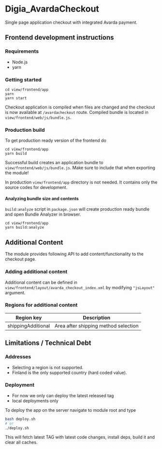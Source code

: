# Digia_AvardaCheckout

Single page application checkout with integrated Avarda payment.

## Frontend development instructions

### Requirements

- Node.js
- yarn

### Getting started

```shell
cd view/frontend/app
yarn
yarn start
```

Checkout application is compiled when files are changed and the checkout is now available at `/avardacheckout` route. Compiled bundle is located in `view/frontend/web/js/bundle.js`.

### Production build

To get production ready version of the frontend do

```shell
cd view/frontend/app
yarn build
```

Successful build creates an application bundle to `view/frontend/web/js/bundle.js`. Make sure to include that when exporting the module!

In production `view/frontend/app` directory is not needed. It contains only the source codes for development.

#### Analyzing bundle size and contents

`build:analyze` script in `package.json` will create production ready bundle and open Bundle Analyzer in browser.

```shell
cd view/frontend/app
yarn build:analyze
```

## Additional Content

The module provides following API to add content/functionality to the checkout page.

### Adding additional content

Additional content can be defined in `view/frontend/layout/avarda_checkout_index.xml` by modifying `"jsLayout"` argument.

### Regions for additional content

| Region key         | Description                          |
| ------------------ | ------------------------------------ |
| shippingAdditional | Area after shipping method selection |

## Limitations / Technical Debt

### Addresses

- Selecting a region is not supported.
- Finland is the only supported country (hard coded value).

### Deployment

- For now we only can deploy the latest released tag
- local deployments only

To deploy the app on the server navigate to module root and type

```sh
bash deploy.sh
# or
./deploy.sh
```

This will fetch latest TAG with latest code changes, install deps, build it and clear all caches.
